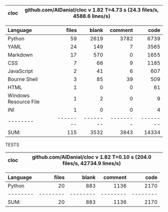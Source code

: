 cloc|github.com/AlDanial/cloc v 1.82  T=4.73 s (24.3 files/s, 4588.6 lines/s)
--- | ---

Language|files|blank|comment|code
:-------|-------:|-------:|-------:|-------:
Python|59|2619|3782|6739
YAML|24|149|7|3565
Markdown|17|570|0|1655
CSS|7|66|9|1185
JavaScript|2|41|6|607
Bourne Shell|3|85|39|509
HTML|1|0|0|61
Windows Resource File|1|2|0|9
INI|1|0|0|4
--------|--------|--------|--------|--------
SUM:|115|3532|3843|14334

TESTS

cloc|github.com/AlDanial/cloc v 1.82  T=0.10 s (204.0 files/s, 42734.9 lines/s)
--- | ---

Language|files|blank|comment|code
:-------|-------:|-------:|-------:|-------:
Python|20|883|1136|2170
--------|--------|--------|--------|--------
SUM:|20|883|1136|2170
